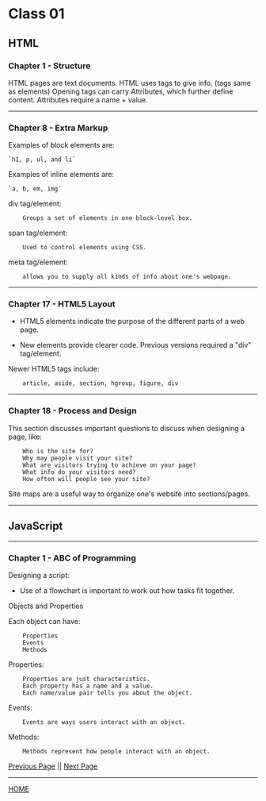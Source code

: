 # Class 01

## HTML

### Chapter 1 - Structure

HTML pages are text documents.
HTML uses tags to give info. (tags same as elements)
Opening tags can carry Attributes, which further define content.
Attributes require a name + value. 

---

### Chapter 8 - Extra Markup

Examples of block elements are:

    `h1, p, ul, and li`

Examples of inline elements are:

    `a, b, em, img`

div tag/element:

        Groups a set of elements in one block-level box.

span tag/element:

        Used to control elements using CSS.

meta tag/element:

        allows you to supply all kinds of info about one's webpage.

---

### Chapter 17 - HTML5 Layout

- HTML5 elements indicate the purpose of the different parts of a web page.

- New elements provide clearer code. Previous versions required a "div" tag/element.

Newer HTML5 tags include:

        article, aside, section, hgroup, figure, div

---

### Chapter 18 - Process and Design

This section discusses important questions to discuss when designing a page, like:

        Who is the site for?
        Why may people visit your site?
        What are visitors trying to achieve on your page?
        What info do your visitors need?
        How often will people see your site?

Site maps are a useful way to organize one's website into sections/pages.

---

## JavaScript

---

### Chapter 1 - ABC of Programming

Designing a script:

- Use of a flowchart is important to work out how tasks fit together.

Objects and Properties

Each object can have:

        Properties
        Events
        Methods

Properties:

        Properties are just characteristics.
        Each property has a name and a value.
        Each name/value pair tells you about the object.

Events:

        Events are ways users interact with an object.

Methods:

        Methods represent how people interact with an object.

[Previous Page](tomgtaylor.github.io/reading-notes2)    ||    [Next Page](tomgtaylor.github.io/reading-notes2/class-02) <br>

---
[HOME](tomgtaylor.github.io/reading-notes2) <br>
